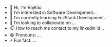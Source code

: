 - 👋 Hi, I’m RajRao
- 👀 I’m interested in Software Development...
- 🌱 I’m currently learning FullStack Development...
- 💞️ I’m looking to collaborate on ...
- 📫 How to reach me contact to my linkedin Id...
- 😄 Pronouns: ...
- ⚡ Fun fact: ...

<!---
RajRao01/RajRao01 is a ✨ special ✨ repository because its `README.md` (this file) appears on your GitHub profile.
You can click the Preview link to take a look at your changes.
--->
